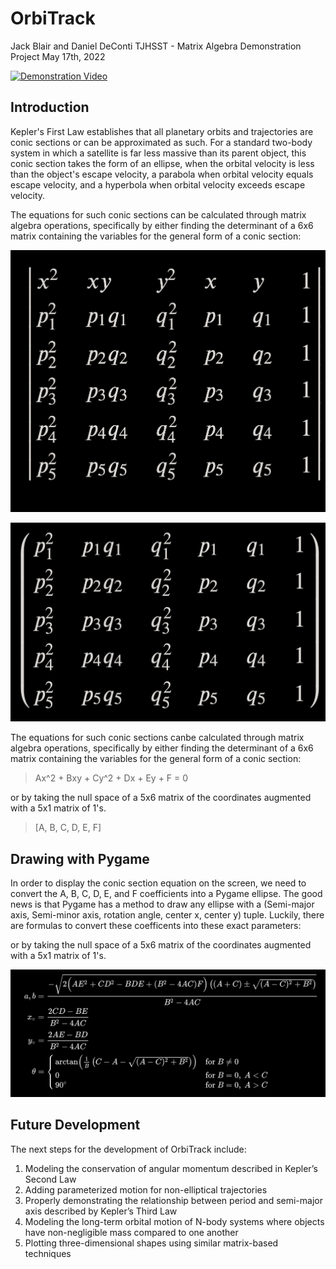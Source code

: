 # OrbiTrack
Jack Blair and Daniel DeConti
TJHSST - Matrix Algebra Demonstration Project
May 17th, 2022

[![Demonstration Video](https://img.youtube.com/vi/YtpQ5hsUgMY/0.jpg)](https://www.youtube.com/watch?v=YtpQ5hsUgMY)

## Introduction
Kepler's First Law establishes that all planetary orbits and trajectories are conic sections or can be approximated as such. For a standard two-body system in which a satellite is far less massive than its parent object, this conic section takes the form of an ellipse, when the orbital velocity is less than the object's escape velocity, a parabola when orbital velocity equals escape velocity, and a hyperbola when orbital velocity exceeds escape velocity.

The equations for such conic sections can be calculated through matrix algebra operations, specifically by either finding the determinant of a 6x6 matrix containing the variables for the general form of a conic section:

![](./res/determinant.png)

![](./res/null_space.png)

The equations for such conic sections canbe calculated through matrix algebra operations, specifically by either finding the determinant of a 6x6 matrix containing the variables for the general form of a conic section:

> Ax^2 + Bxy + Cy^2 + Dx + Ey + F = 0

or by taking the null space of a 5x6 matrix of the coordinates augmented with a 5x1 matrix of 1's.

> [A, B, C, D, E, F]


## Drawing with Pygame
In order to display the conic section equation on the screen, we need to convert the A, B, C, D, E, and F coefficients into a Pygame ellipse. The good news is that Pygame has a method to draw any ellipse with a (Semi-major axis, Semi-minor axis, rotation angle, center x, center y) tuple. Luckily, there are formulas to convert these coefficents into these exact parameters:


or by taking the null space of a 5x6 matrix of the coordinates augmented with a 5x1 matrix of 1's. 

![](./res/plotting.png)


## Future Development
The next steps for the development of OrbiTrack include:
1. Modeling the conservation of angular momentum described in Kepler’s Second Law
2. Adding parameterized motion for non-elliptical trajectories 
3. Properly demonstrating the relationship between period and semi-major axis described by Kepler’s Third Law 
4. Modeling the long-term orbital motion of N-body systems where objects have non-negligible mass compared to one another 
5. Plotting three-dimensional shapes using similar matrix-based techniques
